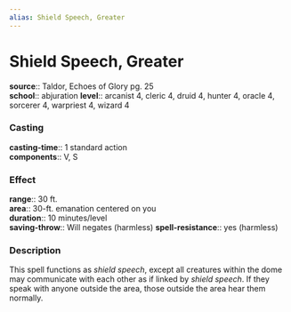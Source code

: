```yaml
---
alias: Shield Speech, Greater
---
```


# Shield Speech, Greater 

**source**:: Taldor, Echoes of Glory pg. 25  
**school**:: abjuration
**level**:: arcanist 4, cleric 4, druid 4, hunter 4, oracle 4, sorcerer 4, warpriest 4, wizard 4

### Casting 

**casting-time**:: 1 standard action  
**components**:: V, S

### Effect 

**range**:: 30 ft.  
**area**:: 30-ft. emanation centered on you  
**duration**:: 10 minutes/level  
**saving-throw**:: Will negates (harmless)
**spell-resistance**:: yes (harmless)

### Description 

This spell functions as *shield speech*, except all creatures within the dome may communicate with each other as if linked by *shield speech*. If they speak with anyone outside the area, those outside the area hear them normally.
